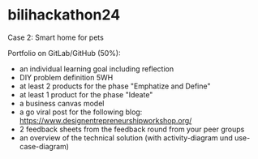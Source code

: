 # bilihackathon24
Case 2: Smart home for pets

Portfolio on GitLab/GitHub (50%):
- an individual learning goal including reflection
- DIY problem definition 5WH
- at least 2 products for the phase "Emphatize and Define"
- at least 1 product for the phase "Ideate"
- a business canvas model
- a go viral post for the following blog: https://www.designentrepreneurshipworkshop.org/
- 2 feedback sheets from the feedback round from your peer groups
- an overview of the technical solution (with activity-diagram und use-case-diagram)
